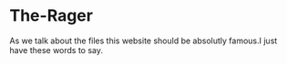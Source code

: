 # The-Rager
As we talk about the files this website should be absolutly famous.I just have these words to say.
